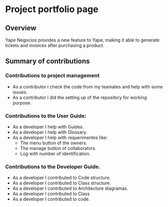 # Project portfolio page

## Overview

Yape Negocios provides a new feature to Yape, making it able to generate tickets and invoices after purchasing a product.

## Summary of contributions

### Contributions to project management
  - As a contributor i check the code from my teamates and help with some issues.
  - As a contributor i did the setting up of the repository for working purpose.
  
### Contributions to the User Guide:
  - As a developer I help with Guides.
  - As a developer I help with Glossary.
  - As a developer I help with requerimentes like:
    - The menu button of the owners.
    - The manage button of collaborators.
    - Log with number of identification.

### Contributions to the Developer Guide.
  - As a developer I contributed to Code structure.
  - As a developer I contributed to Class structure.
  - As a developer I contributed to Architecture diagramas.
  - As a developer I contributed to Class
  - As a developer I contributed to code.
